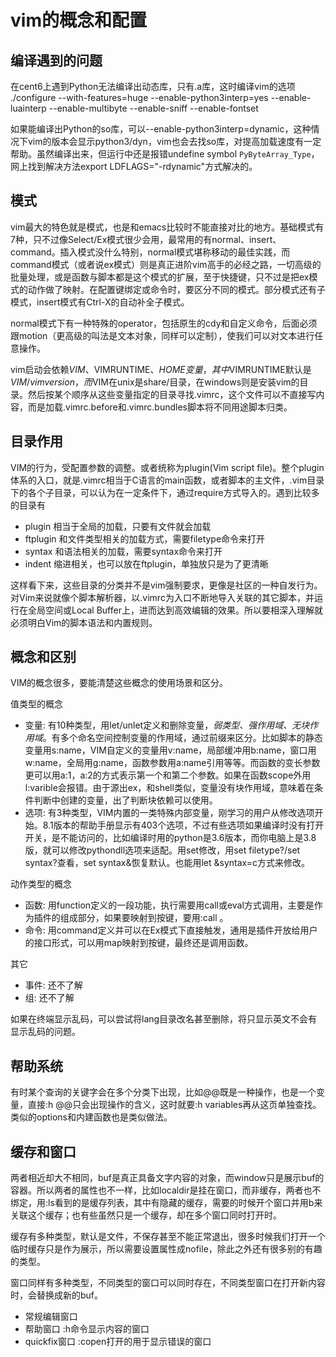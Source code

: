 # vim的概念和配置

## 编译遇到的问题

在cent6上遇到Python无法编译出动态库，只有.a库，这时编译vim的选项 ./configure --with-features=huge  --enable-python3interp=yes --enable-luainterp --enable-multibyte --enable-sniff --enable-fontset

如果能编译出Python的so库，可以--enable-python3interp=dynamic，这种情况下vim的版本会显示python3/dyn，vim也会去找so库，对提高加载速度有一定帮助。虽然编译出来，但运行中还是报错undefine symbol `PyByteArray_Type`，网上找到解决方法export LDFLAGS="-rdynamic"方式解决的。

## 模式

vim最大的特色就是模式，也是和emacs比较时不能直接对比的地方。基础模式有7种，只不过像Select/Ex模式很少会用，最常用的有normal、insert、command。插入模式没什么特别，normal模式堪称移动的最佳实践，而command模式（或者说ex模式）则是真正进阶vim高手的必经之路，一切高级的批量处理，或是函数与脚本都是这个模式的扩展，至于快捷键，只不过是把ex模式的动作做了映射。在配置键绑定或命令时，要区分不同的模式。部分模式还有子模式，insert模式有Ctrl-X的自动补全子模式。

normal模式下有一种特殊的operator，包括原生的cdy和自定义命令，后面必须跟motion（更高级的叫法是文本对象，同样可以定制），使我们可以对文本进行任意操作。

vim启动会依赖$VIM、$VIMRUNTIME、$HOME变量，其中$VIMRUNTIME默认是$VIM/vim{version}，而$VIM在unix是share/目录，在windows则是安装vim的目录。然后按某个顺序从这些变量指定的目录寻找.vimrc，这个文件可以不直接写内容，而是加载.vimrc.before和.vimrc.bundles脚本将不同用途脚本归类。

## 目录作用

VIM的行为，受配置参数的调整。或者统称为plugin(Vim script file)。整个plugin体系的入口，就是.vimrc相当于C语言的main函数，或者脚本的主文件，.vim目录下的各个子目录，可以认为在一定条件下，通过require方式导入的。遇到比较多的目录有

* plugin 相当于全局的加载，只要有文件就会加载
* ftplugin 和文件类型相关的加载方式，需要filetype命令来打开
* syntax 和语法相关的加载，需要syntax命令来打开
* indent 缩进相关，也可以放在ftplugin，单独放只是为了更清晰

这样看下来，这些目录的分类并不是vim强制要求，更像是社区的一种自发行为。对Vim来说就像个脚本解析器，以.vimrc为入口不断地导入关联的其它脚本，并运行在全局空间或Local Buffer上，进而达到高效编辑的效果。所以要相深入理解就必须明白Vim的脚本语法和内置规则。

## 概念和区别

VIM的概念很多，要能清楚这些概念的使用场景和区分。

值类型的概念

* 变量: 有10种类型，用let/unlet定义和删除变量，*弱类型、强作用域、无块作用域*。有多个命名空间控制变量的作用域，通过前缀来区分。比如脚本的静态变量用s:name，VIM自定义的变量用v:name，局部缓冲用b:name，窗口用w:name，全局用g:name，函数参数用a:name引用等等。而函数的变长参数更可以用a:1，a:2的方式表示第一个和第二个参数。如果在函数scope外用l:varible会报错。由于源出ex，和shell类似，变量没有块作用域，意味着在条件判断中创建的变量，出了判断块依赖可以使用。
* 选项: 有3种类型，VIM内置的一类特殊内部变量，刚学习的用户从修改选项开始。8.1版本的帮助手册显示有403个选项，不过有些选项如果编译时没有打开开关，是不能访问的，比如编译时用的python是3.6版本，而你电脑上是3.8版，就可以修改pythondll选项来适配。用set修改，用set filetype?/set syntax?查看，set syntax&恢复默认。也能用let &syntax=c方式来修改。

动作类型的概念

* 函数: 用function定义的一段功能，执行需要用call或eval方式调用，主要是作为插件的组成部分，如果要映射到按键，要用:call <funcname>。
* 命令: 用command定义并可以在Ex模式下直接触发，通用是插件开放给用户的接口形式，可以用map映射到按键，最终还是调用函数。

其它

* 事件: 还不了解
* 组: 还不了解

如果在终端显示乱码，可以尝试将lang目录改名甚至删除，将只显示英文不会有显示乱码的问题。

## 帮助系统

有时某个查询的关键字会在多个分类下出现，比如@@既是一种操作，也是一个变量，直接:h @@只会出现操作的含义，这时就要:h variables再从这页单独查找。类似的options和内建函数也是类似做法。

## 缓存和窗口

两者相近却大不相同，buf是真正具备文字内容的对象，而window只是展示buf的容器。所以两者的属性也不一样，比如localdir是挂在窗口，而非缓存，两者也不绑定，用:ls看到的是缓存列表，其中有隐藏的缓存，需要的时候开个窗口并用b<buf-number>来关联这个缓存；也有些虽然只是一个缓存，却在多个窗口同时打开时。

缓存有多种类型，默认是文件，不保存甚至不能正常退出，很多时候我们打开一个临时缓存只是作为展示，所以需要设置属性成nofile，除此之外还有很多别的有趣的类型。

窗口同样有多种类型，不同类型的窗口可以同时存在，不同类型窗口在打开新内容时，会替换成新的buf。

* 常规编辑窗口
* 帮助窗口 :h命令显示内容的窗口
* quickfix窗口 :copen打开的用于显示错误的窗口